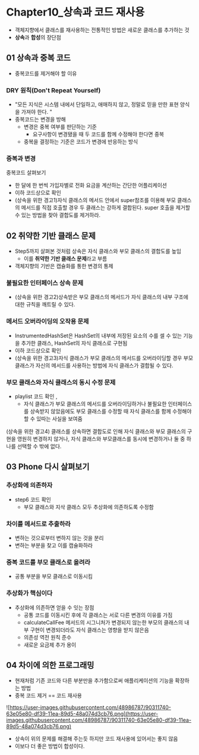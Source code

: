 # Chapter10_상속과 코드 재사용

- 객체지향에서 클래스를 재사용하는 전통적인 방법은 새로운 클래스를 추가하는 것
- **상속**과 **합성**의 장단점

## 01 상속과 중복 코드

- 중복코드를 제거해야 할 이유

### DRY 원칙(Don't Repeat Yourself)

- "모든 지식은 시스템 내에서 단일하고, 애매하지 않고, 정말로 믿을 만한 표현 양식을 가져야 한다. "
- 중복코드는 변경을 방해
    - 변경은 중복 여부를 판단하는 기준
        - 요구사항이 변경됐을 때 두 코드를 함께 수정해야 한다면 중복
    - 중복을 결정하는 기준은 코드가 변경에 반응하는 방식

### 중복과 변경

중복코드 살펴보기 

- 한 달에 한 번씩 가입자별로 전화 요금을 계산하는 간단한 어플리케이션
- 이하 코드상으로 확인
- (상속을 위한 경고1)자식 클래스의 메서드 안에서 super참조를 이용해 부모 클래스의 메서드를 직접 호출할 경우 두 클래스는 강하게 결합된다. super 호출을 제거할 수 있는 방법을 찾아 결합도를 제거하라.

## 02 취약한 기반 클래스 문제

- Step5까지 살펴본 것처럼 상속은 자식 클래스와 부모 클래스의 결합도를 높임
    - 이를 **취약한 기반 클래스 문제**라고 부름
- 객체지향의 기반은 캡슐화를 통한 변경의 통제

### 불필요한 인터페이스 상속 문제

- (상속을 위한 경고2)상속받은 부모 클래스의 메서드가 자식 클래스의 내부 구조에 대한 규칙을 깨트릴 수 있다.

### 메서드 오버라이딩의 오작용 문제

- InstrumentedHashSet은 HashSet의 내부에 저장된 요소의 수를 셀 수 있는 기능을 추가한 클래스, HashSet의 자식 클래스로 구현됨
- 이하 코드상으로 확인
- (상속을 위한 경고3)자식 클래스가 부모 클래스의 메서드를 오버라이딩할 경우 부모 클래스가 자신의 메서드를 사용하는 방법에 자식 클래스가 결합될 수 있다.

### 부모 클래스와 자식 클래스의 동시 수정 문제

- playlist 코드 확인 ,
    - 자식 클래스가 부모 클래스의 메서드를 오버라이딩하거나 불필요한 인터페이스를 상속받지 않았음에도 부모 클래스를 수정할 때 자식 클래스를 함께 수정해야 할 수 있따는 사실을 보여줌

(상속을 위한 경고4) 클래스를 상속하면 결합도로 인해 자식 클래스와 부모 클래스의 구현을 영원히 변경하지 않거나, 자식 클래스와 부모클래스를 동시에 변경하거나 둘 중 하나를 선택할 수 밖에 없다. 

## 03 Phone 다시 살펴보기

### 추상화에 의존하자

- step6 코드 확인
    - 부모 클래스와 지삭 클래스 모두 추상화에 의존하도록 수정함

### 차이를 메서드로 추출하라

- 변하는 것으로부터 변하지 않는 것을 분리
- 변하는 부분을 찾고 이를 캡슐화하라

### 중복 코드를 부모 클래스로 올려라

- 공통 부분을 부모 클래스로 이동시킴

### 추상화가 핵심이다

- 추상화에 의존하면 얻을 수 잇는 장점
    - 공통 코드를 이동시킨 후에 각 클래스는 서로 다른 변경의 이유를 가짐
    - calculateCallFee 메서드의 시그니처가 변경되지 않는한 부모의 클래스의 내부 구현이 변경되더라도 자식 클래스는 영향을 받지 않은음
    - 의존성 역전 원칙 준수
    - 새로운 요금제 추가 용이

## 04 차이에 의한 프로그래밍

- 현재처럼 기존 코드와 다른 부분만을 추가함으로써 애플리케이션의 기능을 확장하는 방법
- 중복 코드 제거 == 코드 재사용

![https://user-images.githubusercontent.com/48986787/90311740-63e05e80-df39-11ea-89d5-48a074d3cb76.png](https://user-images.githubusercontent.com/48986787/90311740-63e05e80-df39-11ea-89d5-48a074d3cb76.png)

- 상속이 위의 문제를 해결해 주는듯 하지만 코드 재사용에 있어서는 좋지 않음
- 이보다 더 좋은 방법이 합성이다.